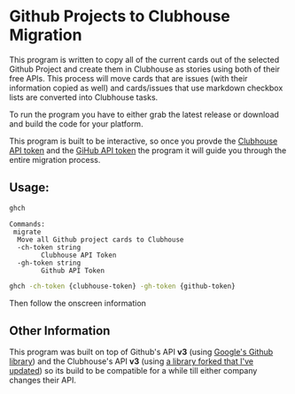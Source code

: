 # Github Projects to Clubhouse Migration

This program is written to copy all of the current cards out of the selected Github Project and create them
 in Clubhouse as stories using both of their free APIs. This process will move cards that are issues (with their
 information copied as well) and cards/issues that use markdown checkbox lists are converted into Clubhouse tasks.

To run the program you have to either grab the latest release or download and build the code for your platform.

This program is built to be interactive, so once you provde the [Clubhouse API token](https://app.clubhouse.io/settings/account/api-tokens)
 and the [GiHub API token](https://github.com/settings/tokens) the program it will guide you through the entire migration process.


## Usage:

```sh
ghch
```
```
Commands:
 migrate
  Move all Github project cards to Clubhouse
  -ch-token string
        Clubhouse API Token
  -gh-token string
        Github API Token
```
```sh
ghch -ch-token {clubhouse-token} -gh-token {github-token}
```
Then follow the onscreen information


## Other Information

This program was built on top of Github's API **v3** (using [Google's Github library](https://github.com/google/go-github)) and
 the Clubhouse's API **v3** (using [a library forked that I've updated](https://github.com/nhalstead/clubhouse)) so its build
 to be compatible for a while till either company changes their API.
